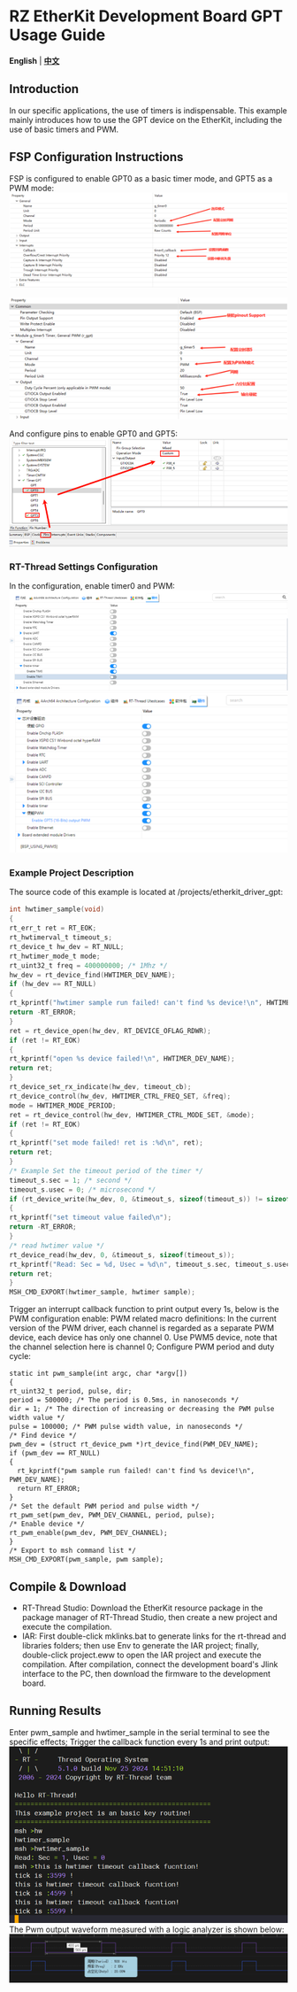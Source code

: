 # RZ EtherKit Development Board GPT Usage Guide
**English** | [**中文**](./README_zh.md)

## Introduction

In our specific applications, the use of timers is indispensable. This example mainly introduces how to use the GPT device on the EtherKit, including the use of basic timers and PWM.
## FSP Configuration Instructions
FSP is configured to enable GPT0 as a basic timer mode, and GPT5 as a PWM mode:
![image-20241204164845530](./figures/image-20241204164845530.png)

![image-20241204164857627](./figures/image-20241204164857627.png)

And configure pins to enable GPT0 and GPT5:
![image-20241126102147584](figures/image-20241126102147584.png)

### RT-Thread Settings Configuration
In the configuration, enable timer0 and PWM:
![image-20241126102203077](figures/image-20241126102203077.png)
![image-20241126131544356](./figures/image-20241126131544356.png)
### Example Project Description
The source code of this example is located at /projects/etherkit_driver_gpt:
```c
int hwtimer_sample(void)
{
rt_err_t ret = RT_EOK;
rt_hwtimerval_t timeout_s;
rt_device_t hw_dev = RT_NULL;
rt_hwtimer_mode_t mode;
rt_uint32_t freq = 400000000; /* 1Mhz */
hw_dev = rt_device_find(HWTIMER_DEV_NAME);
if (hw_dev == RT_NULL)
{
rt_kprintf("hwtimer sample run failed! can't find %s device!\n", HWTIMER_DEV_NAME);
return -RT_ERROR;
}
ret = rt_device_open(hw_dev, RT_DEVICE_OFLAG_RDWR);
if (ret != RT_EOK)
{
rt_kprintf("open %s device failed!\n", HWTIMER_DEV_NAME);
return ret;
}
rt_device_set_rx_indicate(hw_dev, timeout_cb);
rt_device_control(hw_dev, HWTIMER_CTRL_FREQ_SET, &freq);
mode = HWTIMER_MODE_PERIOD;
ret = rt_device_control(hw_dev, HWTIMER_CTRL_MODE_SET, &mode);
if (ret != RT_EOK)
{
rt_kprintf("set mode failed! ret is :%d\n", ret);
return ret;
}
/* Example Set the timeout period of the timer */
timeout_s.sec = 1; /* second */
timeout_s.usec = 0; /* microsecond */
if (rt_device_write(hw_dev, 0, &timeout_s, sizeof(timeout_s)) != sizeof(timeout_s))
{
rt_kprintf("set timeout value failed\n");
return -RT_ERROR;
}
/* read hwtimer value */
rt_device_read(hw_dev, 0, &timeout_s, sizeof(timeout_s));
rt_kprintf("Read: Sec = %d, Usec = %d\n", timeout_s.sec, timeout_s.usec);
return ret;
}
MSH_CMD_EXPORT(hwtimer_sample, hwtimer sample);
```
Trigger an interrupt callback function to print output every 1s, below is the PWM configuration enable:
PWM related macro definitions:
In the current version of the PWM driver, each channel is regarded as a separate PWM device, each device has only one channel 0. Use PWM5 device, note that the channel selection here is channel 0;
Configure PWM period and duty cycle:
```
static int pwm_sample(int argc, char *argv[])
{
rt_uint32_t period, pulse, dir;
period = 500000; /* The period is 0.5ms, in nanoseconds */
dir = 1; /* The direction of increasing or decreasing the PWM pulse width value */
pulse = 100000; /* PWM pulse width value, in nanoseconds */
/* Find device */
pwm_dev = (struct rt_device_pwm *)rt_device_find(PWM_DEV_NAME);
if (pwm_dev == RT_NULL)
{
  rt_kprintf("pwm sample run failed! can't find %s device!\n", PWM_DEV_NAME);
  return RT_ERROR;
}
/* Set the default PWM period and pulse width */
rt_pwm_set(pwm_dev, PWM_DEV_CHANNEL, period, pulse);
/* Enable device */
rt_pwm_enable(pwm_dev, PWM_DEV_CHANNEL);
}
/* Export to msh command list */
MSH_CMD_EXPORT(pwm_sample, pwm sample);
```
## Compile & Download
* RT-Thread Studio: Download the EtherKit resource package in the package manager of RT-Thread Studio, then create a new project and execute the compilation.
* IAR: First double-click mklinks.bat to generate links for the rt-thread and libraries folders; then use Env to generate the IAR project; finally, double-click project.eww to open the IAR project and execute the compilation.
After compilation, connect the development board's Jlink interface to the PC, then download the firmware to the development board.
## Running Results
Enter pwm_sample and hwtimer_sample in the serial terminal to see the specific effects;
Trigger the callback function every 1s and print output:
![image-20241126102330524](figures/image-20241126102330524.png)
The Pwm output waveform measured with a logic analyzer is shown below:
![image-20241126131735797](./figures/image-20241126131735797.png)